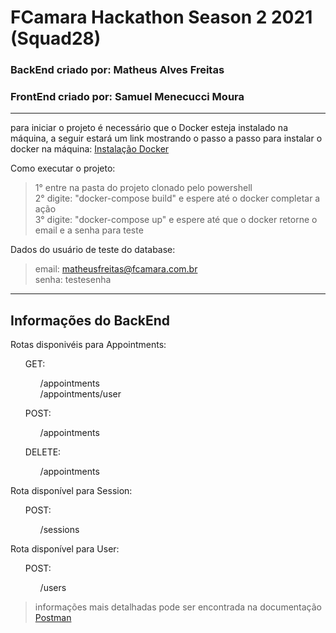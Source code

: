 # FCamara Hackathon Season 2 2021 (Squad28)

### BackEnd criado por: Matheus Alves Freitas

### FrontEnd criado por: Samuel Menecucci Moura

------
para iniciar o projeto é necessário que o Docker esteja instalado na máquina, a seguir estará um link mostrando o passo a passo para instalar o docker na máquina: [Instalação Docker](https://docs.docker.com/desktop/windows/install/)

Como executar o projeto:

  >1° entre na pasta do projeto clonado pelo powershell <br/>
  >2° digite: "docker-compose build" e espere até o docker completar a ação <br/>
  >3° digite: "docker-compose up" e espere até que o docker retorne o email e a senha para teste

Dados do usuário de teste do database:

  >email: matheusfreitas@fcamara.com.br <br/>
  >senha: testesenha

-----
## Informações do BackEnd

Rotas disponivéis para Appointments:
<ul>
  GET: <br/>
  <ul>
     /appointments <br/> 
     /appointments/user <br/>
  </ul>
</ul>
<ul>
  POST: <br/>
  <ul>
    /appointments
  </ul>
</ul>
<ul>
  DELETE: <br/>
  <ul>
    /appointments
  </ul>
</ul>

Rota disponível para Session:
<ul>
  POST: <br/>
  <ul>
    /sessions
  </ul>
</ul>

Rota disponível para User:
<ul>
  POST:<br/>
  <ul>
    /users
  </ul>
</ul>

> informações mais detalhadas pode ser encontrada na documentação [Postman](https://documenter.getpostman.com/view/17479822/U16opj7N)

